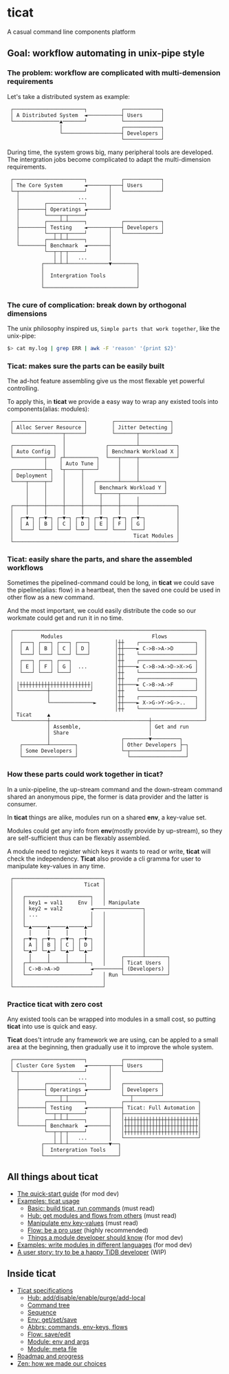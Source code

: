 # ticat
A casual command line components platform

## Goal: workflow automating in unix-pipe style

### The problem: workflow are complicated with multi-demension requirements
Let's take a distributed system as example:
```
 ┌───────────────────────┐           ┌────────────┐
 │ A Distributed System  ◄───────────┤ Users      │
 └───────────────▲───────┘           └────────────┘
                 │                   ┌────────────┐
                 └───────────────────┤ Developers │
                                     └────────────┘
```

During time, the system grows big, many peripheral tools are developed.
The intergration jobs become complicated to adapt the multi-dimension requirements.
```
 ┌───────────────────────┐           ┌────────────┐
 │ The Core System       ◄───────┬───┤ Users      │
 └─┬─────────────────────┘       │   └────────────┘
   │                   ...       │
   │        ┌────────────┐       │
   ├────────┤ Operatings ◄───────┘
   │        └────┬─┬─────┘
   │        ┌────┴─┴─────┐           ┌────────────┐
   ├────────┤ Testing    ◄───────┬───┤ Developers │
   │        └──┬─┬─┬─────┘       │   └────────────┘
   │        ┌──┴─┴─┴─────┐       │
   └────────┤ Benchmark  ◄───────┤
            └──┬─┬─┬─────┘       │
               │ │ │   ...       │
           ┌───┴─┴─┴─────────────▼────────┐
           │                              │
           │  Intergration Tools          │
           │                              │
           └──────────────────────────────┘
```

### The cure of complication: break down by orthogonal dimensions
The unix philosophy inspired us, `Simple parts that work together`, like the unix-pipe:
```bash
$> cat my.log | grep ERR | awk -F 'reason' '{print $2}'
```

### **Ticat**: makes sure the parts can be easily built
The ad-hot feature assembling give us the most flexable yet powerful controlling.

To apply this, in **ticat** we provide a easy way to wrap any existed tools into components(alias: modules):
```
 ┌───────────────────────┐        ┌──────────────────┐
 │ Alloc Server Resource │        │ Jitter Detecting │
 └────────────────┬──────┘        └───────┬──────────┘
                  │                       │
 ┌─────────────┐  │             ┌─────────┴────────────┐
 │ Auto Config │  │             │ Benchmark Workload X │
 └──────────┬──┘ ┌┴──────────┐  └───┬─────┬────────────┘
            │    │ Auto Tune │      │     │
 ┌──────────┴─┐  └┬─────┬────┘      │     │
 │ Deployment │   │     │           │     │
 └────┬─────┬─┘   │     │   ┌───────┴─────┴────────┐
      │     │     │     │   │ Benchmark Workload Y │
      │     │     │     │   └─┬─────┬──────────────┘
      │     │     │     │     │     │     │
 ┌────┼─────┼─────┼─────┼─────┼─────┼─────┼────────────┐
 │    │     │     │     │     │     │     │            │
 │  ┌─▼─┐ ┌─▼─┐ ┌─▼─┐ ┌─▼─┐ ┌─▼─┐ ┌─▼─┐ ┌─▼─┐          │
 │  │ A │ │ B │ │ C │ │ D │ │ E │ │ F │ │ G │          │
 │  └───┘ └───┘ └───┘ └───┘ └───┘ └───┘ └───┘          │
 │                                       Ticat Modules │
 └─────────────────────────────────────────────────────┘
```

### **Ticat**: easily share the parts, and share the assembled workflows
Sometimes the pipelined-command could be long,
in **ticat** we could save the pipeline(alias: flow) in a heartbeat,
then the saved one could be used in other flow as a new command.

And the most important, we could easily distribute the code so our workmate could get and run it in no time.
```
 ┌──────────────────────────────────────────────────────────────┐
 │         Modules                             Flows            │
 │  ┌───┐ ┌───┐ ┌───┐ ┌───┐        │┼┼    ┌──────────────────┐  │
 │  │ A │ │ B │ │ C │ │ D │        │┼┼────► C->B->A->D       │  │
 │  └───┘ └───┘ └───┘ └───┘        │┼┼    └──────────────────┘  │
 │  ┌───┐ ┌───┐ ┌───┐              │┼┼    ┌──────────────────┐  │
 │  │ E │ │ F │ │ G │  ...         │┼┼────► C->B->A->D->X->G │  │
 │  └───┘ └───┘ └───┘              │┼┼    └──────────────────┘  │
 │                                 │┼┼    ┌──────────────────┐  │
 │ │┼┼┼┼┼┼┼┼┼┼┼┼┼┼┼┼┼┼┼┼┼┼┼│       │┼┼────► C->B->A->F       │  │
 │ └─────────┼─────────────┘       │┼┼    └──────────────────┘  │
 │           │                     │┼┼    ┌──────────────────┐  │
 │           └──────────────►      │┼┼────► X->G->Y->G->..   │  │
 │                                 │┼┼    └──────────────────┘  │
 │ Ticat     ▲                                                  │
 └───────────┼────────────────────────────────┼─────────────────┘
             │ Assemble,                      │ Get and run
             │ Share                          │
             │                       ┌────────▼─────────┐
    ┌────────┴────────┐              │ Other Developers ├─┐
    │ Some Developers │              └─┬────────────────┘ │
    └─────────────────┘                └──────────────────┘
```

### How these parts could work together in **ticat**?
In a unix-pipeline,
the up-stream command and the down-stream command shared an anonymous pipe,
the former is data provider and the latter is consumer.

In **ticat** things are alike, modules run on a shared **env**, a key-value set.

Modules could get any info from **env**(mostly provide by up-stream),
so they are self-sufficient thus can be flexably assembled.

A module need to register which keys it wants to read or write,
**ticat** will check the independency.
**Ticat** also provide a cli gramma for user to manipulate key-values in any time.
```
 ┌─────────────────────────────┐
 │                       Ticat │
 │                             │
 │   ┌─────────────────────┐   │
 │   │ key1 = val1     Env │   │ Manipulate
 │   │ key2 = val2         ◄────────────────┐
 │   │ ...                 │   │            │
 │   │                     │   │            │
 │   └─▲─────▲─────▲─────▲─┘   │            │
 │     │     │     │     │     │            │
 │   ┌─▼─┐ ┌─▼─┐ ┌─▼─┐ ┌─▼─┐   │            │
 │   │ A │ │ B │ │ C │ │ D │   │            │
 │   └─▲─┘ └─▲─┘ └─▲─┘ └─▲─┘   │            │
 │     │     │     │     │     │     ┌──────┴───────┐
 │   ┌─┴─────┴─────┴─────┴─┐   │     │ Ticat Users  │
 │   │ C->B->A->D          ◄─────────┤ (Developers) │
 │   └─────────────────────┘   │ Run └──────────────┘
 │                             │
 └─────────────────────────────┘
```

### Practice **ticat** with zero cost
Any existed tools can be wrapped into modules in a small cost,
so putting **ticat** into use is quick and easy.

**Ticat** does't intrude any framework we are using,
can be appled to a small area at the beginning,
then gradually use it to improve the whole system.
```
 ┌───────────────────────┐           ┌────────────┐
 │ Cluster Core System   ◄───────┬───┤ Users      │
 └─┬─────────────────────┘       │   └────────────┘
   │                   ...       │
   │        ┌────────────┐       │   ┌────────────┐
   ├────────┤ Operatings ◄───────┘   │ Developers │
   │        └────┬─┬─────┘           └──┬─────────┘
   │        ┌────┴─┴─────┐           ┌──┴─────────────────────┐
   ├────────┤ Testing    ◄───────┬───┤ Ticat: Full Automation │
   │        └──┬─┬─┬─────┘       │   ├────────────────────────┤
   │        ┌──┴─┴─┴─────┐       │   │┼┼┼┼┼┼┼┼┼┼┼┼┼┼┼┼┼┼┼┼┼┼┼┼│
   └────────┤ Benchmark  ◄───────┤   │┼┼┼┼┼┼┼┼┼┼┼┼┼┼┼┼┼┼┼┼┼┼┼┼│
            └──┬─┬─┬─────┘       │   │┼┼┼┼┼┼┼┼┼┼┼┼┼┼┼┼┼┼┼┼┼┼┼┼│
               │ │ │   ...       │   └────────────────────────┘
           ┌───┴─┴─┴─────────────▼──┐
           │  Intergration Tools    │
           └────────────────────────┘
```

## All things about **ticat**
* [The quick-start guide](./doc/quick-start.md) (for mod dev)
* [Examples: ticat usage](./doc/usage)
    - [Basic: build ticat, run commands](./doc/usage/basic.md) (must read)
    - [Hub: get modules and flows from others](./doc/usage/hub.md) (must read)
    - [Manipulate env key-values](./doc/usage/env.md) (must read)
    - [Flow: be a pro user](./doc/usage/flow.md) (highly recommended)
    - [Things a module developer should know](./doc/usage/dev.md) (for mod dev)
* [Examples: write modules in different languages](https://github.com/innerr/examples.ticat) (for mod dev)
* [A user story: try to be a happy TiDB developer](https://github.com/innerr/tidb.ticat) (WIP)

## Inside **ticat**
* [Ticat specifications](./doc/spec)
    - [Hub: add/disable/enable/purge/add-local](./doc/spec/hub.md)
    - [Command tree](./doc/spec/cmd.md)
    - [Sequence](./doc/spec/seq.md)
    - [Env: get/set/save](./doc/spec/env.md)
    - [Abbrs: commands, env-keys, flows](./doc/spec/abbrs.md)
    - [Flow: save/edit](./doc/spec/flow.md)
    - [Module: env and args](./doc/spec/mod-interact.md)
    - [Module: meta file](./doc/spec/mod-meta.md)
* [Roadmap and progress](./doc/progress.md)
* [Zen: how we made our choices](./doc/zen.md)
